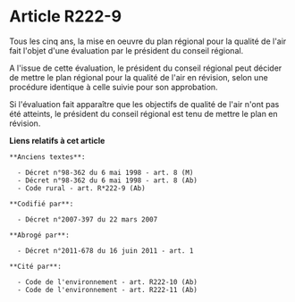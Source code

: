 # Article R222-9

Tous les cinq ans, la mise en oeuvre du plan régional pour la qualité de l'air fait l'objet d'une évaluation par le président
du conseil régional.

A l'issue de cette évaluation, le président du conseil régional peut décider de mettre le plan régional pour la qualité de
l'air en révision, selon une procédure identique à celle suivie pour son approbation.

Si l'évaluation fait apparaître que les objectifs de qualité de l'air n'ont pas été atteints, le président du conseil
régional est tenu de mettre le plan en révision.

**Liens relatifs à cet article**

	**Anciens textes**:

	  - Décret n°98-362 du 6 mai 1998 - art. 8 (M)
	  - Décret n°98-362 du 6 mai 1998 - art. 8 (Ab)
	  - Code rural - art. R*222-9 (Ab)

	**Codifié par**:

	  - Décret n°2007-397 du 22 mars 2007

	**Abrogé par**:

	  - Décret n°2011-678 du 16 juin 2011 - art. 1

	**Cité par**:

	  - Code de l'environnement - art. R222-10 (Ab)
	  - Code de l'environnement - art. R222-11 (Ab)

